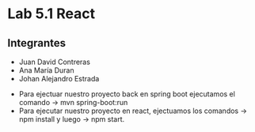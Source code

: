 # Lab 5.1 React

## Integrantes

- Juan David Contreras
- Ana María Duran
- Johan Alejandro Estrada

* Para ejectuar nuestro proyecto back en spring boot ejecutamos el comando -> mvn spring-boot:run
* Para ejecutar nuestro proyecto en react, ejectuamos los comandos -> npm install y luego -> npm start.
